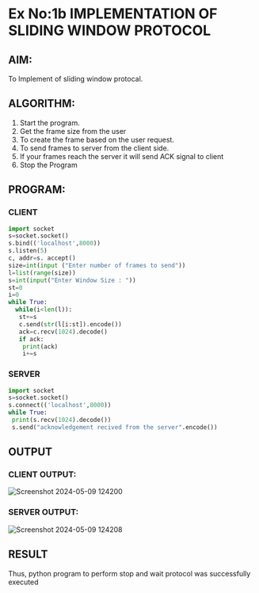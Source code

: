 # Ex No:1b  IMPLEMENTATION OF SLIDING WINDOW PROTOCOL

## AIM:
  To Implement of sliding window protocal.
## ALGORITHM:
1. Start the program.
2. Get the frame size from the user
3. To create the frame based on the user request.
4. To send frames to server from the client side.
5. If your frames reach the server it will send ACK signal to client
6. Stop the Program
## PROGRAM:
### CLIENT
```py
import socket
s=socket.socket()
s.bind(('localhost',8000))
s.listen(5)
c, addr=s. accept()
size=int(input ("Enter number of frames to send"))
l=list(range(size))
s=int(input("Enter Window Size : "))
st=0
i=0
while True:
  while(i<len(l)):
   st+=s
   c.send(str(l[i:st]).encode())
   ack=c.recv(1024).decode()
   if ack:
    print(ack)
    i+=s

```
### SERVER
```py
import socket
s=socket.socket()
s.connect(('localhost',8000))
while True:
 print(s.recv(1024).decode())
 s.send("acknowledgement recived from the server".encode())

```
## OUTPUT
### CLIENT OUTPUT:

![Screenshot 2024-05-09 124200](https://github.com/Aravindan2006/2b_SLIDING_WINDOW_PROTOCOL/assets/151760062/7fec0bf4-decf-49cf-ad61-dd7a707b7a86)

### SERVER OUTPUT:

![Screenshot 2024-05-09 124208](https://github.com/Aravindan2006/2b_SLIDING_WINDOW_PROTOCOL/assets/151760062/bed5fa72-6966-4d9f-9d0e-0d9000011dd9)

## RESULT
Thus, python program to perform stop and wait protocol was successfully executed
